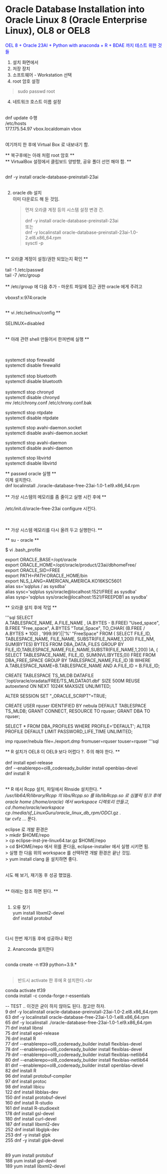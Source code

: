 # Oracle Database Installation into Oracle Linux 8 (Oracle Enterprise Linux), OL8 or OEL8
<span style="color:blue"> OEL 8 + Oracle 23AI + Python with anaconda + R + BDAE 까지 테스트 위한 것들 </span>

1.  설치 화면에서
   1. 저장 장치
   2. 소프트웨어 - Workstation 선택
   3. root 암호 설정
   > sudo passwd root
   4. 네트워크 호스트 이름 설정<br><br>


   dnf update 수행<br>
   /etc/hosts <br>
   177.175.54.97 vbox.localdomain vbox<br><br>

   
여기까지 한 후에 Virtual Box 로 내보내기 함.<br>
   
   
** 복구후에는 아래 처럼 root 암호 **<br>
** VirtualBox 설정에서 클립보드 양방향, 공유 폴더 선언 해야 함. **<br><br>

dnf -y install oracle-database-preinstall-23ai<br><br>

2. oracle db 설치<br>
   이미 다운로드 해 둔 것임.<br>
   > 먼저 오라클 계정 등의 시스템 설정 변경 건.<br>
   > <br>
dnf -y install oracle-database-preinstall-23ai<br>
또는<br>
dnf -y localinstall oracle-database-preinstall-23ai-1.0-2.el8.x86_64.rpm<br>
sysctl -p    <br>
<br>
** 오라클 계정이 설정/권한 되었는지 확인 **<br>
<br>
tail -1 /etc/passwd<br>
tail -7 /etc/group<br>
<br>
** /etc/group 에 다음 추가 - 마운트 파일에 접근 권한 oracle 에게 주려고<br>
<br>
vboxsf:x:974:oracle<br>
<br>

** vi /etc/selinux/config **<br>
<br>
SELINUX=disabled<br>
<br>

** 아래 관련 shell 만들어서 한꺼번에 실행 **<br>
<br><br>

systemctl stop firewalld<br>
systemctl disable firewalld<br>
 <br>
systemctl stop bluetooth<br>
systemctl disable bluetooth<br>
 <br>
systemctl stop chronyd<br>
systemctl disable chronyd<br>
mv /etc/chrony.conf /etc/chrony.conf.bak<br>
 
systemctl stop ntpdate<br>
systemctl disable ntpdate<br>
 
systemctl stop avahi-daemon.socket<br>
systemctl disable avahi-daemon.socket<br>
 
systemctl stop avahi-daemon<br>
systemctl disable avahi-daemon<br>
 
systemctl stop libvirtd<br>
systemctl disable libvirtd<br>


** passwd oracle 실행 **<br>
이제 설치한다.<br>
dnf localinstall ./oracle-database-free-23ai-1.0-1.el9.x86_64.rpm<br>
<br>
** 가상 시스템의 메모리를 좀 줄이고 실행 시킨 후에 **<br>
<br>
/etc/init.d/oracle-free-23ai configure 시킨다.<br>
<br><br>

** 가상 시스템 메모리를 다시 올려 두고 실행한다. **<br>

** su - oracle **<br>

$ vi .bash_profile <br>

export ORACLE_BASE=/opt/oracle<br>
export ORACLE_HOME=/opt/oracle/product/23ai/dbhomeFree/<br>
export ORACLE_SID=FREE<br>
export PATH=$PATH:$ORACLE_HOME/bin<br>
export NLS_LANG=AMERICAN_AMERICA.KO16KSC5601<br>
alias ss='sqlplus / as sysdba'<br>
alias sysc='sqlplus sys/oracle@localhost:1521/FREE as sysdba'<br>
alias sysp='sqlplus sys/oracle@localhost:1521/FREEPDB1 as sysdba'<br>


** 오라클 설치 후에 작업 **<br>

'''sql
SELECT    
	A.TABLESPACE_NAME,
	A.FILE_NAME ,
	(A.BYTES - B.FREE)    "Used_space",
	B.FREE                "Free_space",
	A.BYTES               "Total_Space",
	TO_CHAR( (B.FREE / A.BYTES * 100) , '999.99')||'%' "FreeSpace"
	FROM
	(
	    SELECT FILE_ID,
	    TABLESPACE_NAME,
	    FILE_NAME,
	    SUBSTR(FILE_NAME,1,200) FILE_NM,
	    SUM(BYTES) BYTES
	    FROM DBA_DATA_FILES
	    GROUP BY FILE_ID,TABLESPACE_NAME,FILE_NAME,SUBSTR(FILE_NAME,1,200)
	)A,
	(
	    SELECT TABLESPACE_NAME,
	    FILE_ID,
	    SUM(NVL(BYTES,0)) FREE
	    FROM DBA_FREE_SPACE
	    GROUP BY TABLESPACE_NAME,FILE_ID
	)B
	WHERE A.TABLESPACE_NAME=B.TABLESPACE_NAME
	AND A.FILE_ID = B.FILE_ID;
	
CREATE TABLESPACE TS_MLDB 
DATAFILE '/opt/oracle/oradata/FREE/TS_MLDATA01.dbf'
SIZE 500M REUSE
autoextend ON NEXT 1024K
MAXSIZE UNLIMITED;

ALTER SESSION SET "_ORACLE_SCRIPT"=TRUE;

CREATE USER rquser IDENTIFIED BY nebula DEFAULT TABLESPACE TS_MLDB;
GRANT CONNECT, RESOURCE TO rquser;
GRANT DBA TO rquser;


SELECT * FROM DBA_PROFILES WHERE PROFILE='DEFAULT';
ALTER PROFILE DEFAULT LIMIT PASSWORD_LIFE_TIME UNLIMITED;


imp rquser/nebula file=./export.dmp fromuser=rquser touser=rquser
'''sql

**  R 설치가 OEL8 이 OEL9 보다 어렵다 ?. 주의 해야 한다. **<br>
<br>
dnf install epel-release<br>
dnf --enablerepo=ol8_codeready_builder install openblas-devel<br>
dnf install R<br>
<br>

** R 에서 Rcpp 설치, 파일에서 RInside 설치한다. **<br>
/usr/lib64/R/library/Rcpp 의 libs/Rcpp.so 를 lib/libRcpp.so 로 심볼릭 링크 후에<br>
oracle home (/home/oracle) 에서 workspace 디렉토리 만들고,<br>
    cd /home/oracle/workspace<br>
    cp /media/sf_LinuxGuru/oracle_linux_db_rpm/ODCI*.gz .<br>
    tar cvfz ... 푼다.<br>
	
eclipse 로 개발 환경은 <br>
    > mkdir $HOME/repo<br>
	> cp eclipse-inst-jre-linux64.tar.gz $HOME/repo<br>
	> cd $HOME/repo 에서 위를 푼다음, eclipse-installer 에서 실행 시키면 됨.<br>
	> 실행 한 다음 위의 workspace 를 선택하면 개발 환경은 끝난 것임.<br>
	> yum install clang 을 설치하면 좋다.<br><br>
	
	
	
시도 해 보기, 재기동 후 성공 했었음.<br><br>




** 아래는 참조 하면 된다.  **<br><br>

1. 오류 찾기<br>
yum install libxml2-devel<br>
dnf install protobuf<br>
<br>

다시 한번 재기동 후에 성공하나 확인<br>


2. Ananconda 설치한다<br>
<br>
conda create -n tf39 python=3.9.*<br><br>

> 반드시 activate 한 후에 R 설치한다.<br<br>

conda activate tf39<br>
conda install -c conda-forge r-essentials<br>


-- TEST .. 이것은 굳이 하지 않아도 된다.  참고만 하자. <br>
    9  dnf -y localinstall oracle-database-preinstall-23ai-1.0-2.el8.x86_64.rpm<br>
   63  dnf -y localinstall oracle-database-free-23ai-1.0-1.el8.x86_64.rpm<br>
   65  dnf -y localinstall ./oracle-database-free-23ai-1.0-1.el9.x86_64.rpm<br>
   71  dnf install libnsl<br>
   75  dnf install epel-release<br>
   76  dnf install R<br>
   77  dnf --enablerepo=ol9_codeready_builder install flexiblas-devel<br>
   78  dnf --enablerepo=ol8_codeready_builder install flexiblas-devel<br>
   79  dnf --enablerepo=ol9_codeready_builder install flexiblas-netlib64<br>
   80  dnf --enablerepo=ol8_codeready_builder install flexiblas-netlib64<br>
   81  dnf --enablerepo=ol8_codeready_builder install openblas-devel<br>
   82  dnf install R<br>
   96  dnf install protobuf-compiler<br>
   97  dnf install protoc<br>
   98  dnf install libicu<br>
  122  dnf install libblas-dev<br>
  150  dnf install protobuf-devel<br>
  160  dnf install R-studio<br>
  161  dnf install R-studioexit<br>
  178  dnf install gsl-devel<br>
  180  dnf install curl-devel<br>
  187  dnf install libxml2-dev<br>
  252  dnf install libglpk-dev<br>
  253  dnf -y install glpk<br>
  255  dnf -y install glpk-devel<br><br>

   89  yum install protobuf<br>
  188  yum install gsl-devel<br>
  189  yum install libxml2-devel<br>
<br>
